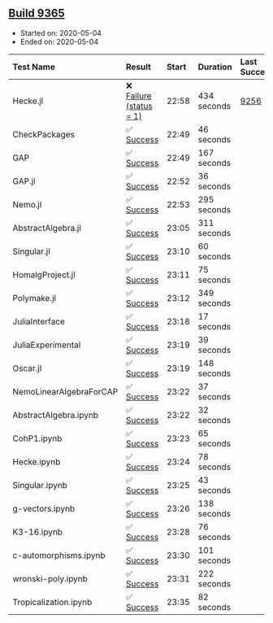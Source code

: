 ## [Build 9365](https://oscarci.mathematik.uni-kl.de/job/oscar/9365/)

* Started on: 2020-05-04
* Ended on: 2020-05-04

| Test Name    | Result | Start | Duration | Last Success | First Failure |
|:-------------|:-------|:------|:---------|:-------------|:--------------|
| Hecke.jl | ❌ [Failure (status = 1)](https://oscarci.mathematik.uni-kl.de/job/oscar/9365/artifact/logs/build-9365/Hecke.jl.log) | 22:58 | 434 seconds | [9256](https://oscarci.mathematik.uni-kl.de/job/oscar/9256/) | [9257](https://oscarci.mathematik.uni-kl.de/job/oscar/9257/) |
| CheckPackages | ✅ [Success](https://oscarci.mathematik.uni-kl.de/job/oscar/9365/artifact/logs/build-9365/CheckPackages.log) | 22:49 | 46 seconds |  |  |
| GAP | ✅ [Success](https://oscarci.mathematik.uni-kl.de/job/oscar/9365/artifact/logs/build-9365/GAP.log) | 22:49 | 167 seconds |  |  |
| GAP.jl | ✅ [Success](https://oscarci.mathematik.uni-kl.de/job/oscar/9365/artifact/logs/build-9365/GAP.jl.log) | 22:52 | 36 seconds |  |  |
| Nemo.jl | ✅ [Success](https://oscarci.mathematik.uni-kl.de/job/oscar/9365/artifact/logs/build-9365/Nemo.jl.log) | 22:53 | 295 seconds |  |  |
| AbstractAlgebra.jl | ✅ [Success](https://oscarci.mathematik.uni-kl.de/job/oscar/9365/artifact/logs/build-9365/AbstractAlgebra.jl.log) | 23:05 | 311 seconds |  |  |
| Singular.jl | ✅ [Success](https://oscarci.mathematik.uni-kl.de/job/oscar/9365/artifact/logs/build-9365/Singular.jl.log) | 23:10 | 60 seconds |  |  |
| HomalgProject.jl | ✅ [Success](https://oscarci.mathematik.uni-kl.de/job/oscar/9365/artifact/logs/build-9365/HomalgProject.jl.log) | 23:11 | 75 seconds |  |  |
| Polymake.jl | ✅ [Success](https://oscarci.mathematik.uni-kl.de/job/oscar/9365/artifact/logs/build-9365/Polymake.jl.log) | 23:12 | 349 seconds |  |  |
| JuliaInterface | ✅ [Success](https://oscarci.mathematik.uni-kl.de/job/oscar/9365/artifact/logs/build-9365/JuliaInterface.log) | 23:18 | 17 seconds |  |  |
| JuliaExperimental | ✅ [Success](https://oscarci.mathematik.uni-kl.de/job/oscar/9365/artifact/logs/build-9365/JuliaExperimental.log) | 23:19 | 39 seconds |  |  |
| Oscar.jl | ✅ [Success](https://oscarci.mathematik.uni-kl.de/job/oscar/9365/artifact/logs/build-9365/Oscar.jl.log) | 23:19 | 148 seconds |  |  |
| NemoLinearAlgebraForCAP | ✅ [Success](https://oscarci.mathematik.uni-kl.de/job/oscar/9365/artifact/logs/build-9365/NemoLinearAlgebraForCAP.log) | 23:22 | 37 seconds |  |  |
| AbstractAlgebra.ipynb | ✅ [Success](https://oscarci.mathematik.uni-kl.de/job/oscar/9365/artifact/logs/build-9365/AbstractAlgebra.ipynb.log) | 23:22 | 32 seconds |  |  |
| CohP1.ipynb | ✅ [Success](https://oscarci.mathematik.uni-kl.de/job/oscar/9365/artifact/logs/build-9365/CohP1.ipynb.log) | 23:23 | 65 seconds |  |  |
| Hecke.ipynb | ✅ [Success](https://oscarci.mathematik.uni-kl.de/job/oscar/9365/artifact/logs/build-9365/Hecke.ipynb.log) | 23:24 | 78 seconds |  |  |
| Singular.ipynb | ✅ [Success](https://oscarci.mathematik.uni-kl.de/job/oscar/9365/artifact/logs/build-9365/Singular.ipynb.log) | 23:25 | 43 seconds |  |  |
| g-vectors.ipynb | ✅ [Success](https://oscarci.mathematik.uni-kl.de/job/oscar/9365/artifact/logs/build-9365/g-vectors.ipynb.log) | 23:26 | 138 seconds |  |  |
| K3-16.ipynb | ✅ [Success](https://oscarci.mathematik.uni-kl.de/job/oscar/9365/artifact/logs/build-9365/K3-16.ipynb.log) | 23:28 | 76 seconds |  |  |
| c-automorphisms.ipynb | ✅ [Success](https://oscarci.mathematik.uni-kl.de/job/oscar/9365/artifact/logs/build-9365/c-automorphisms.ipynb.log) | 23:30 | 101 seconds |  |  |
| wronski-poly.ipynb | ✅ [Success](https://oscarci.mathematik.uni-kl.de/job/oscar/9365/artifact/logs/build-9365/wronski-poly.ipynb.log) | 23:31 | 222 seconds |  |  |
| Tropicalization.ipynb | ✅ [Success](https://oscarci.mathematik.uni-kl.de/job/oscar/9365/artifact/logs/build-9365/Tropicalization.ipynb.log) | 23:35 | 82 seconds |  |  |
